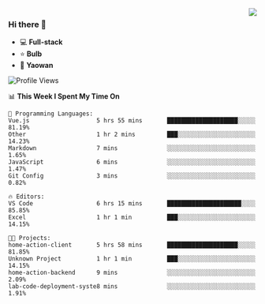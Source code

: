 <img  align="right" src="https://github-readme-stats.vercel.app/api?username=LolipopJ&show_icons=true&count_private=true&hide_title=true&include_all_commits=true&theme=vue">

### Hi there 👋

- :computer: **Full-stack**
- :star: **Bulb**
- :pill: **Yaowan**

<!--START_SECTION:waka-->
![Profile Views](http://img.shields.io/badge/Profile%20Views-2-blue)

📊 **This Week I Spent My Time On** 

```text
💬 Programming Languages: 
Vue.js                   5 hrs 55 mins       ████████████████████░░░░░   81.19% 
Other                    1 hr 2 mins         ███░░░░░░░░░░░░░░░░░░░░░░   14.23% 
Markdown                 7 mins              ░░░░░░░░░░░░░░░░░░░░░░░░░   1.65% 
JavaScript               6 mins              ░░░░░░░░░░░░░░░░░░░░░░░░░   1.47% 
Git Config               3 mins              ░░░░░░░░░░░░░░░░░░░░░░░░░   0.82%

🔥 Editors: 
VS Code                  6 hrs 15 mins       █████████████████████░░░░   85.85% 
Excel                    1 hr 1 min          ███░░░░░░░░░░░░░░░░░░░░░░   14.15%

🐱‍💻 Projects: 
home-action-client       5 hrs 58 mins       ████████████████████░░░░░   81.85% 
Unknown Project          1 hr 1 min          ███░░░░░░░░░░░░░░░░░░░░░░   14.15% 
home-action-backend      9 mins              ░░░░░░░░░░░░░░░░░░░░░░░░░   2.09% 
lab-code-deployment-syste8 mins              ░░░░░░░░░░░░░░░░░░░░░░░░░   1.91%

```


<!--END_SECTION:waka-->
